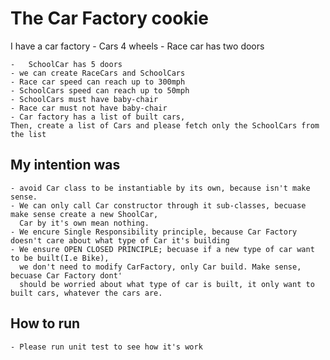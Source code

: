 ﻿# The Car Factory cookie
I have a car factory
    -  Cars 4 wheels
    -   Race car has two doors

    -   SchoolCar has 5 doors
    - we can create RaceCars and SchoolCars
    - Race car speed can reach up to 300mph
    - SchoolCars speed can reach up to 50mph
    - SchoolCars must have baby-chair
    - Race car must not have baby-chair
    - Car factory has a list of built cars,
    Then, create a list of Cars and please fetch only the SchoolCars from the list
## My  intention was
    - avoid Car class to be instantiable by its own, because isn't make sense.
    - We can only call Car constructor through it sub-classes, becuase make sense create a new ShoolCar, 
      Car by it's own mean nothing.
    - We encure Single Responsibility principle, because Car Factory doesn't care about what type of Car it's building
    - We ensure OPEN CLOSED PRINCIPLE; becuase if a new type of car want to be built(I.e Bike), 
      we don't need to modify CarFactory, only Car build. Make sense, becuase Car Factory dont' 
      should be worried about what type of car is built, it only want to built cars, whatever the cars are.

## How to run

    - Please run unit test to see how it's work